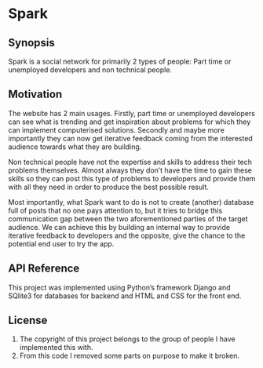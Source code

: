 # Spark

## Synopsis
Spark is a social network for primarily 2 types of people: Part time or unemployed developers and non technical people.

## Motivation
The website has 2 main usages.  Firstly, part time or unemployed developers can see what is trending and get inspiration about problems for which they can implement computerised solutions.  Secondly and maybe more importantly they can now get iterative feedback coming from the interested audience towards what they are building.

Non technical people have not the expertise and skills to address their tech problems themselves.  Almost always they don’t have the time to gain these skills so they can post this type of problems to developers and provide them with all they need in order to produce the best possible result.

Most importantly, what Spark want to do is not to create (another) database full of posts that no one pays attention to, but it tries to bridge this communication gap between the two aforementioned parties of the target audience.  We can achieve this by building an internal way to provide iterative feedback to developers and the opposite, give the chance to the potential end user to try the app.

## API Reference
This project was implemented using Python’s framework Django and SQlite3 for databases for backend and HTML and CSS for the front end.

## License
1. The copyright of this project belongs to the group of people I have implemented this with.
2. From this code I removed some parts on purpose to make it broken.